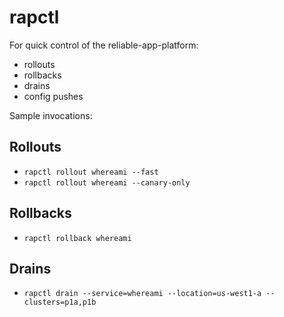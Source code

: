 # rapctl

For quick control of the reliable-app-platform:

- rollouts
- rollbacks
- drains
- config pushes

Sample invocations:

## Rollouts

- `rapctl rollout whereami --fast`
- `rapctl rollout whereami --canary-only`

## Rollbacks

- `rapctl rollback whereami`

## Drains

- `rapctl drain --service=whereami --location=us-west1-a --clusters=p1a,p1b`
